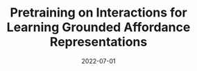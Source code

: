 ---
title: "Pretraining on Interactions for Learning Grounded Affordance Representations"
collection: publications
permalink: 
excerpt: ''
date: 2022-07-01
authors: "Jack Merullo, Dylan Ebert, Carsten Eickhoff, Ellie Pavlick"
venue: '*SEM'
paperurl: 'https://aclanthology.org/2022.starsem-1.23/'
citation: '[Pretraining on Interactions for Learning Grounded Affordance Representations](https://aclanthology.org/2022.starsem-1.23) (Merullo et al., *SEM 2022)'
---